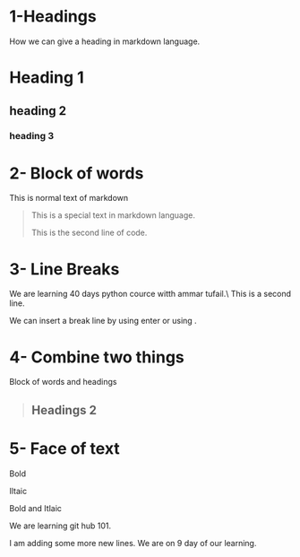 # 1-Headings 
How we can give a heading in markdown language.
# Heading 1
## heading 2
### heading 3

# 2- Block of words

This is normal text of markdown

> This is a special text in markdown language.
>
> This is the second line of code.

# 3- Line Breaks

We are learning 40 days python cource witth ammar tufail.\ 
This is a second line.

We can insert a break line by using enter or using \. 

# 4- Combine two things
Block of words and headings

> ## Headings 2

# 5- Face of text 
Bold

Iltaic 

Bold and Itlaic


We are learning git hub 101.

I am adding some more new lines.
We are on 9 day of our learning.
